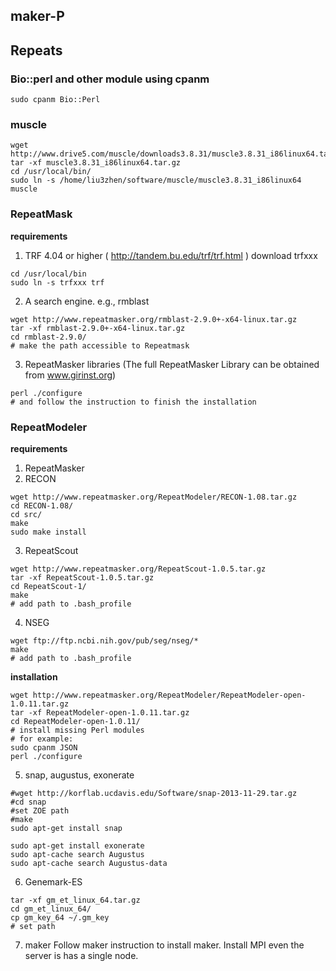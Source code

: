 ## maker-P

## Repeats

### Bio::perl and other module using cpanm
```
sudo cpanm Bio::Perl
```

### muscle
```
wget http://www.drive5.com/muscle/downloads3.8.31/muscle3.8.31_i86linux64.tar.gz
tar -xf muscle3.8.31_i86linux64.tar.gz
cd /usr/local/bin/
sudo ln -s /home/liu3zhen/software/muscle/muscle3.8.31_i86linux64 muscle
```

### RepeatMask
**requirements**
1. TRF 4.04 or higher ( http://tandem.bu.edu/trf/trf.html )
download trfxxx
```
cd /usr/local/bin
sudo ln -s trfxxx trf
```
2. A search engine.  e.g., rmblast
```
wget http://www.repeatmasker.org/rmblast-2.9.0+-x64-linux.tar.gz
tar -xf rmblast-2.9.0+-x64-linux.tar.gz 
cd rmblast-2.9.0/
# make the path accessible to Repeatmask
```

3. RepeatMasker libraries (The full RepeatMasker Library can be obtained from www.girinst.org)
```
perl ./configure
# and follow the instruction to finish the installation
```

### RepeatModeler
**requirements**
1. RepeatMasker
2. RECON
```
wget http://www.repeatmasker.org/RepeatModeler/RECON-1.08.tar.gz
cd RECON-1.08/
cd src/
make
sudo make install
```
3. RepeatScout
```
wget http://www.repeatmasker.org/RepeatScout-1.0.5.tar.gz
tar -xf RepeatScout-1.0.5.tar.gz 
cd RepeatScout-1/
make
# add path to .bash_profile
```
4. NSEG
```
wget ftp://ftp.ncbi.nih.gov/pub/seg/nseg/*
make
# add path to .bash_profile
```

**installation**
```
wget http://www.repeatmasker.org/RepeatModeler/RepeatModeler-open-1.0.11.tar.gz
tar -xf RepeatModeler-open-1.0.11.tar.gz 
cd RepeatModeler-open-1.0.11/
# install missing Perl modules
# for example:
sudo cpanm JSON
perl ./configure 
```
5. snap, augustus, exonerate
```
#wget http://korflab.ucdavis.edu/Software/snap-2013-11-29.tar.gz
#cd snap
#set ZOE path
#make
sudo apt-get install snap

sudo apt-get install exonerate
sudo apt-cache search Augustus
sudo apt-cache search Augustus-data
```

6. Genemark-ES
```
tar -xf gm_et_linux_64.tar.gz 
cd gm_et_linux_64/
cp gm_key_64 ~/.gm_key 
# set path
```

7. maker
Follow maker instruction to install maker.
Install MPI even the server is has a single node.

